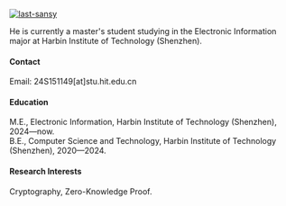 

[![last-sansy](https://img.shields.io/badge/last-sansy-github-blue?logo=github)](https://github.com/last-sansy)

He is currently a master's student studying in the Electronic Information major at Harbin Institute of Technology (Shenzhen).

#### Contact

Email: 24S151149[at]stu.hit.edu.cn

#### Education
M.E., Electronic Information, Harbin Institute of Technology (Shenzhen), 2024—now.\
B.E., Computer Science and Technology, Harbin Institute of Technology (Shenzhen), 2020—2024.

#### Research Interests
Cryptography, Zero-Knowledge Proof.

